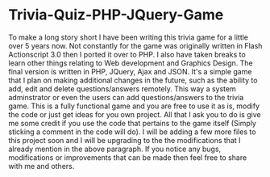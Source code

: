 # Trivia-Quiz-PHP-JQuery-Game 

To make a long story short I have been writing this trivia game for a little over 5 years now. Not constantly for the game was originally written in Flash Actionscript 3.0 then I ported it over to PHP. I also have taken breaks to learn other things relating to Web development and Graphics Design. The final version is written in PHP, JQuery, Ajax and JSON. It's a simple game that I plan on making additional changes in the future, such as the ability to add, edit and delete questions/answers remotely. This way a system adminstrator or even the users can add questions/answers to the trivia game. This is a fully functional game and you are free to use it as is, modify the code or just get ideas for you own project. All that I ask you to do is give me some credit if you use the code that pertains to the game itself (Simply sticking a comment in the code will do).  I will be adding a few more files to this project soon and I will be upgrading to the the modifications that I already mention in the above paragraph. If you notice any bugs, modifications or improvements that can be made then feel free to share with me and others. 
